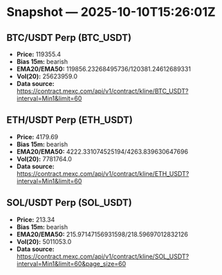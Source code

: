 # Snapshot — 2025-10-10T15:26:01Z

## BTC/USDT Perp (BTC_USDT)
- **Price:** 119355.4
- **Bias 15m:** bearish
- **EMA20/EMA50:** 119856.23268495736/120381.24612689331
- **Vol(20):** 25623959.0
- **Data source:** https://contract.mexc.com/api/v1/contract/kline/BTC_USDT?interval=Min1&limit=60

## ETH/USDT Perp (ETH_USDT)
- **Price:** 4179.69
- **Bias 15m:** bearish
- **EMA20/EMA50:** 4222.331074525194/4263.839630647696
- **Vol(20):** 7781764.0
- **Data source:** https://contract.mexc.com/api/v1/contract/kline/ETH_USDT?interval=Min1&limit=60

## SOL/USDT Perp (SOL_USDT)
- **Price:** 213.34
- **Bias 15m:** bearish
- **EMA20/EMA50:** 215.97147156931598/218.59697012832126
- **Vol(20):** 5011053.0
- **Data source:** https://contract.mexc.com/api/v1/contract/kline/SOL_USDT?interval=Min1&limit=60&page_size=60
